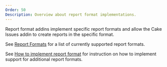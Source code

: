 ```yaml
---
Order: 50
Description: Overview about report format implementations.
---
```

Report format addins implement specific report formats and allow the
Cake Issues addin to create reports in the specific format.

See [Report Formats] for a list of currently supported report formats.

See [How to implement report format] for instruction on how to implement support for
additional report formats.

[Report Formats]: ../../addins/report-format/
[How to implement report format]: ../extending/report-format/
